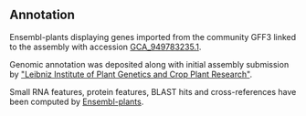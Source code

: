 **Annotation**
----------

Ensembl-plants displaying genes imported from the community GFF3 linked to the assembly with accession [GCA\_949783235.1](http://www.ebi.ac.uk/ena/data/view/GCA_949783235.1).

Genomic annotation was deposited along with initial assembly submission by ["Leibniz Institute of Plant Genetics and Crop Plant Research"](https://www.ipk-gatersleben.de/en/).

Small RNA features, protein features, BLAST hits and cross-references have been
computed by [Ensembl-plants](https://plants.ensembl.org/info/genome/annotation/index.html).

